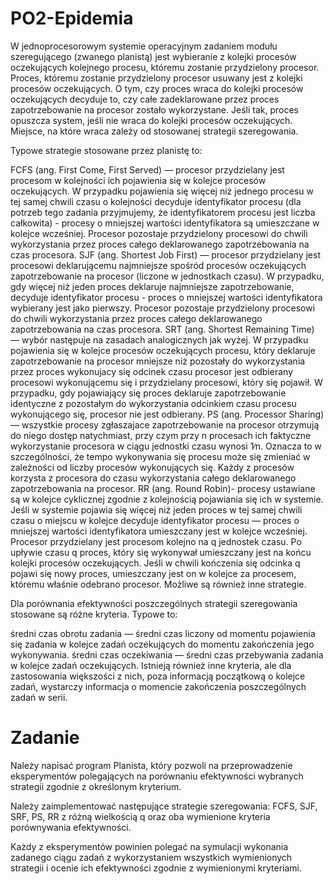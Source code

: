 # PO2-Epidemia

W jednoprocesorowym systemie operacyjnym zadaniem modułu szeregującego (zwanego planistą) jest wybieranie z kolejki procesów oczekujących kolejnego procesu, któremu zostanie przydzielony procesor. Proces, któremu zostanie przydzielony procesor usuwany jest z kolejki procesów oczekujących. O tym, czy proces wraca do kolejki procesów oczekujących decyduje to, czy całe zadeklarowane przez proces zapotrzebowanie na procesor zostało wykorzystane. Jeśli tak, proces opuszcza system, jeśli nie wraca do kolejki procesów oczekujących. Miejsce, na które wraca zależy od stosowanej strategii szeregowania.

Typowe strategie stosowane przez planistę to:

FCFS (ang. First Come, First Served) — procesor przydzielany jest procesom w kolejności ich pojawienia się w kolejce procesów oczekujących. W przypadku pojawienia się więcej niż jednego procesu w tej samej chwili czasu o kolejności decyduje identyfikator procesu (dla potrzeb tego zadania przyjmujemy, że identyfikatorem procesu jest liczba całkowita) - procesy o mniejszej wartości identyfikatora są umieszczane w kolejce wcześniej. Procesor pozostaje przydzielony procesowi do chwili wykorzystania przez proces całego deklarowanego zapotrzebowania na czas procesora.
SJF (ang. Shortest Job First) — procesor przydzielany jest procesowi deklarującemu najmniejsze spośród procesów oczekujących zapotrzebowanie na procesor (liczone w jednostkach czasu). W przypadku, gdy więcej niż jeden proces deklaruje najmniejsze zapotrzebowanie, decyduje identyfikator procesu - proces o mniejszej wartości identyfikatora wybierany jest jako pierwszy. Procesor pozostaje przydzielony procesowi do chwili wykorzystania przez proces całego deklarowanego zapotrzebowania na czas procesora.
SRT (ang. Shortest Remaining Time) — wybór następuje na zasadach analogicznych jak wyżej. W przypadku pojawienia się w kolejce procesów oczekujących procesu, który deklaruje zapotrzebowanie na procesor mniejsze niż pozostały do wykorzystania przez proces wykonujacy się odcinek czasu procesor jest odbierany procesowi wykonującemu się i przydzielany procesowi, który się pojawił. W przypadku, gdy pojawiający się proces deklaruje zapotrzebowanie identyczne z pozostałym do wykorzystania odcinkiem czasu procesu wykonującego się, procesor nie jest odbierany.
PS (ang. Processor Sharing) — wszystkie procesy zgłaszajace zapotrzebowanie na procesor otrzymują do niego dostęp natychmiast, przy czym przy n procesach ich faktyczne wykorzystanie procesora w ciągu jednostki czasu wynosi 1∕n. Oznacza to w szczególności, że tempo wykonywania się procesu może się zmieniać w zależności od liczby procesów wykonujących się. Każdy z procesów korzysta z procesora do czasu wykorzystania całego deklarowanego zapotrzebowania na procesor.
RR (ang. Round Robin)- procesy ustawiane są w kolejce cyklicznej zgodnie z kolejnością pojawiania się ich w systemie. Jeśli w systemie pojawia się więcej niż jeden proces w tej samej chwili czasu o miejscu w kolejce decyduje identyfikator procesu — proces o mniejszej wartości identyfikatora umieszczany jest w kolejce wcześniej. Procesor przydzielany jest procesom kolejno na q jednostek czasu. Po upływie czasu q proces, który się wykonywał umieszczany jest na końcu kolejki procesów oczekujących. Jeśli w chwili kończenia się odcinka q pojawi się nowy proces, umieszczany jest on w kolejce za procesem, któremu właśnie odebrano procesor.
Możliwe są również inne strategie.

Dla porównania efektywności poszczególnych strategii szeregowania stosowane są różne kryteria. Typowe to:

średni czas obrotu zadania — średni czas liczony od momentu pojawienia się zadania w kolejce zadań oczekujących do momentu zakończenia jego wykonywania.
średni czas oczekiwania — średni czas przebywania zadania w kolejce zadań oczekujących.
Istnieją również inne kryteria, ale dla zastosowania większości z nich, poza informacją początkową o kolejce zadań, wystarczy informacja o momencie zakończenia poszczególnych zadań w serii.

# Zadanie
Należy napisać program Planista, który pozwoli na przeprowadzenie eksperymentów polegających na porównaniu efektywności wybranych strategii zgodnie z określonym kryterium.

Należy zaimplementować następujące strategie szeregowania: FCFS, SJF, SRF, PS, RR z różną wielkością q oraz oba wymienione kryteria porównywania efektywności.

Każdy z eksperymentów powinien polegać na symulacji wykonania zadanego ciągu zadań z wykorzystaniem wszystkich wymienionych strategii i ocenie ich efektywności zgodnie z wymienionymi kryteriami.

